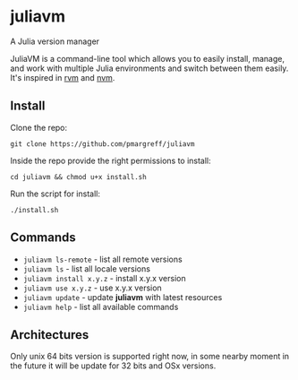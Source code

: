 # juliavm
A Julia version manager

JuliaVM is a command-line tool which allows you to easily install, manage, and work with multiple Julia environments and switch between them easily. It's inspired in [rvm](https://rvm.io/) and [nvm](https://github.com/creationix/nvm). 

## Install
Clone the repo: 

`git clone https://github.com/pmargreff/juliavm`

Inside the repo provide the right permissions to install: 

`cd juliavm && chmod u+x install.sh`

Run the script for install: 

`./install.sh`


## Commands

 - `juliavm ls-remote` - list all remote versions 
 - `juliavm ls` - list all locale versions
 - `juliavm install x.y.z` - install x.y.x version
 - `juliavm use x.y.z` - use x.y.x version
 - `juliavm update` - update **juliavm** with latest resources
 - `juliavm help` - list all available commands

## Architectures

Only unix 64 bits version is supported right now, in some nearby moment in the future it will be update for 32 bits and OSx versions. 
